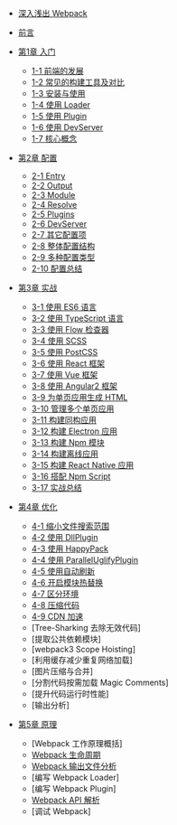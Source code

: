 - [深入浅出 Webpack](README.md)
- [前言](前言.md)
- [第1章 入门](1入门/README.md)

  - [1-1 前端的发展](1入门/1-1前端的发展.md)
  - [1-2 常见的构建工具及对比](1入门/1-2常见的构建工具及对比.md)
  - [1-3 安装与使用](1入门/1-3安装与使用.md)
  - [1-4 使用 Loader](1入门/1-4使用Loader.md)
  - [1-5 使用 Plugin](1入门/1-5使用Plugin.md)
  - [1-6 使用 DevServer](1入门/1-6使用DevServer.md)
  - [1-7 核心概念](1入门/1-7核心概念.md)
  
- [第2章 配置](2配置/README.md)

  - [2-1 Entry](2配置/2-1Entry.md) 
  - [2-2 Output](2配置/2-2Output.md)
  - [2-3 Module](2配置/2-3Module.md)
  - [2-4 Resolve](2配置/2-4Resolve.md)
  - [2-5 Plugins](2配置/2-5Plugins.md)
  - [2-6 DevServer](2配置/2-6DevServer.md)
  - [2-7 其它配置项](2配置/2-7其它配置项.md)
  - [2-8 整体配置结构](2配置/2-8整体配置结构.md)
  - [2-9 多种配置类型](2配置/2-9多种配置类型.md)
  - [2-10 配置总结](2配置/2-10配置总结.md)
  
- [第3章 实战](3实战/README.md)

  - [3-1 使用 ES6 语言](3实战/3-1使用ES6语言.md)
  - [3-2 使用 TypeScript 语言](3实战/3-2使用TypeScript语言.md)
  - [3-3 使用 Flow 检查器](3实战/3-3使用Flow检查器.md)
  - [3-4 使用 SCSS](3实战/3-4使用SCSS语言.md)
  - [3-5 使用 PostCSS](3实战/3-5使用PostCSS.md)
  - [3-6 使用 React 框架](3实战/3-6使用React框架.md)
  - [3-7 使用 Vue 框架](3实战/3-7使用Vue框架.md)
  - [3-8 使用 Angular2 框架](3实战/3-8使用Angular2框架.md)
  - [3-9 为单页应用生成 HTML](3实战/3-9为单页应用生成HTML.md)
  - [3-10 管理多个单页应用](3实战/3-10管理多个单页应用.md)
  - [3-11 构建同构应用](3实战/3-11构建同构应用.md)
  - [3-12 构建 Electron 应用](3实战/3-12构建Electron应用.md)
  - [3-13 构建 Npm 模块](3实战/3-13构建Npm模块.md)
  - [3-14 构建离线应用](3实战/3-14构建离线应用.md)
  - [3-15 构建 React Native 应用](3实战/3-15构建ReactNative应用.md)
  - [3-16 搭配 Npm Script](3实战/3-16搭配NpmScript.md)
  - [3-17 实战总结](3实战/3-17实战总结.md)

- [第4章 优化](4优化/README.md)

  - [4-1 缩小文件搜索范围](4优化/4-1缩小文件搜索范围.md)
  - [4-2 使用 DllPlugin](4优化/4-2使用DllPlugin.md)
  - [4-3 使用 HappyPack](4优化/4-3使用HappyPack.md)
  - [4-4 使用 ParallelUglifyPlugin](4优化/4-4使用ParallelUglifyPlugin.md)
  - [4-5 使用自动刷新](4优化/4-5使用自动刷新.md)
  - [4-6 开启模块热替换](4优化/4-6开启模块热替换.md)
  - [4-7 区分环境](4优化/4-7区分环境.md)
  - [4-8 压缩代码](4优化/4-8压缩代码.md)
  - [4-9 CDN 加速](4优化/4-9CDN加速.md)
  - [Tree-Sharking 去除无效代码]
  - [提取公共依赖模块]
  - [webpack3 Scope Hoisting]
  - [利用缓存减少重复网络加载]
  - [图片压缩与合并]
  - [分割代码按需加载 Magic Comments]
  - [提升代码运行时性能]
  - [输出分析]
  
- [第5章 原理](5原理/README.md)

  - [Webpack 工作原理概括]
  - [Webpack 生命周期](5原理/Webpack生命周期.md)
  - [Webpack 输出文件分析](5原理/Webpack输出文件分析.md)
  - [编写 Webpack Loader]
  - [编写 Webpack Plugin]
  - [Webpack API 解析](5原理/WebpackAPI解析.md)
  - [调试 Webpack]
